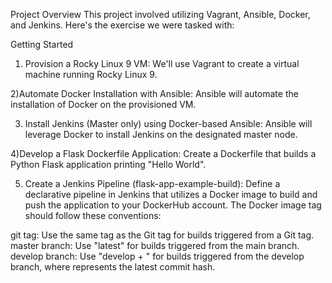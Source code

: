 Project Overview
This project involved utilizing Vagrant, Ansible, Docker, and Jenkins. Here's the exercise we were tasked with:

Getting Started

1) Provision a Rocky Linux 9 VM: We'll use Vagrant to create a virtual machine running Rocky Linux 9.
   
2)Automate Docker Installation with Ansible: Ansible will automate the installation of Docker on the provisioned VM.

3) Install Jenkins (Master only) using Docker-based Ansible: Ansible will leverage Docker to install Jenkins on the designated master node.
   
4)Develop a Flask Dockerfile Application: Create a Dockerfile that builds a Python Flask application printing "Hello World".

5) Create a Jenkins Pipeline (flask-app-example-build): Define a declarative pipeline in Jenkins that utilizes a Docker image to build and push the application to your DockerHub account. The Docker image tag should follow these conventions:

git tag: Use the same tag as the Git tag for builds triggered from a Git tag.
master branch: Use "latest" for builds triggered from the main branch.
develop branch: Use "develop + <commit SHA>" for builds triggered from the develop branch, where <commit SHA> represents the latest commit hash.
